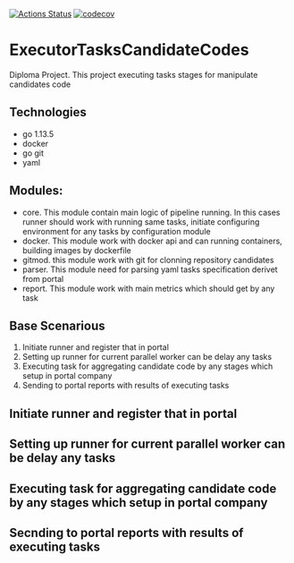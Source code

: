 [![Actions Status](https://github.com/kubitre/diplom/workflows/CI_dev/badge.svg)](https://github.com/kubitre/diplom/actions?query=workflow%3ACI_dev)
[![codecov](https://codecov.io/gh/kubitre/diplom/branch/master/graph/badge.svg?token=EGI57ppVgU)](https://codecov.io/gh/kubitre/diplom) 

# ExecutorTasksCandidateCodes
Diploma Project. This project executing tasks stages for manipulate candidates code

## Technologies
- go 1.13.5
- docker
- go git
- yaml

## Modules:
- core. This module contain main logic of pipeline running. In this cases runner should work with running same tasks, initiate configuring environment for any tasks by configuration module
- docker. This module work with docker api and can running containers, building images by dockerfile
- gitmod. this module work with git for clonning repository candidates
- parser. This module need for parsing yaml tasks specification derivet from portal
- report. This module work with main metrics which should get by any task

## Base Scenarious
1. Initiate runner and register that in portal
2. Setting up runner for current parallel worker can be delay any tasks
3. Executing task for aggregating candidate code by any stages which setup in portal company
4. Sending to portal reports with results of executing tasks

## Initiate runner and register that in portal
## Setting up runner for current parallel worker can be delay any tasks
## Executing task for aggregating candidate code by any stages which setup in portal company
## Secnding to portal reports with results of executing tasks

